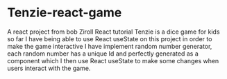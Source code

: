 # Tenzie-react-game
A react project from bob Ziroll React tutorial
Tenzie is a dice game for kids
so far I have being able to use React useState on this project in order to make the game interactive
I have implement random number generator, each random number has a unique Id and perfectly generated as a component which I then use React useState to make some changes when users interact with the game.
